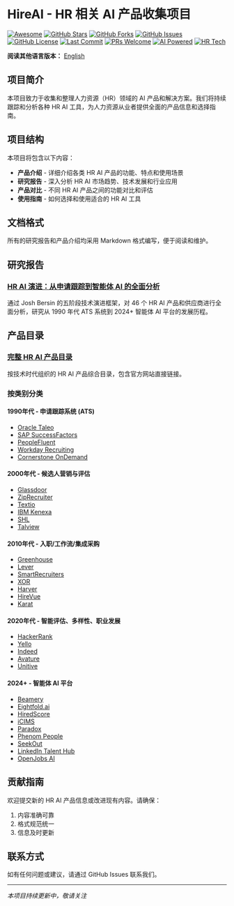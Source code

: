 # HireAI - HR 相关 AI 产品收集项目

[![Awesome](https://awesome.re/badge.svg)](https://awesome.re)
[![GitHub Stars](https://img.shields.io/github/stars/Digidai/HireAI?style=social)](https://github.com/Digidai/HireAI/stargazers)
[![GitHub Forks](https://img.shields.io/github/forks/Digidai/HireAI?style=social)](https://github.com/Digidai/HireAI/network/members)
[![GitHub Issues](https://img.shields.io/github/issues/Digidai/HireAI)](https://github.com/Digidai/HireAI/issues)
[![GitHub License](https://img.shields.io/github/license/Digidai/HireAI)](https://github.com/Digidai/HireAI/blob/master/LICENSE)
[![Last Commit](https://img.shields.io/github/last-commit/Digidai/HireAI)](https://github.com/Digidai/HireAI/commits/master)
[![PRs Welcome](https://img.shields.io/badge/PRs-welcome-brightgreen.svg)](https://github.com/Digidai/HireAI/pulls)
[![AI Powered](https://img.shields.io/badge/AI-Powered-blue.svg)](https://github.com/Digidai/HireAI)
[![HR Tech](https://img.shields.io/badge/HR-Tech-orange.svg)](https://github.com/Digidai/HireAI)

**阅读其他语言版本：** [English](README.md)

## 项目简介

本项目致力于收集和整理人力资源（HR）领域的 AI 产品和解决方案。我们将持续跟踪和分析各种 HR AI 工具，为人力资源从业者提供全面的产品信息和选择指南。

## 项目结构

本项目将包含以下内容：

- **产品介绍** - 详细介绍各类 HR AI 产品的功能、特点和使用场景
- **研究报告** - 深入分析 HR AI 市场趋势、技术发展和行业应用
- **产品对比** - 不同 HR AI 产品之间的功能对比和评估
- **使用指南** - 如何选择和使用适合的 HR AI 工具

## 文档格式

所有的研究报告和产品介绍均采用 Markdown 格式编写，便于阅读和维护。

## 研究报告

### [HR AI 演进：从申请跟踪到智能体 AI 的全面分析](hr-ai-evolution-comprehensive-analysis.md)
通过 Josh Bersin 的五阶段技术演进框架，对 46 个 HR AI 产品和供应商进行全面分析，研究从 1990 年代 ATS 系统到 2024+ 智能体 AI 平台的发展历程。

## 产品目录

### [完整 HR AI 产品目录](product-directory.md)
按技术时代组织的 HR AI 产品综合目录，包含官方网站直接链接。

### 按类别分类

#### 1990年代 - 申请跟踪系统 (ATS)
- [Oracle Taleo](https://www.oracle.com/human-capital-management/taleo/)
- [SAP SuccessFactors](https://www.sap.com/products/human-resources-hcm.html)
- [PeopleFluent](https://www.peoplefluent.com/)
- [Workday Recruiting](https://www.workday.com/en-us/products/human-capital-management/recruiting.html)
- [Cornerstone OnDemand](https://www.cornerstoneondemand.com/)

#### 2000年代 - 候选人营销与评估
- [Glassdoor](https://www.glassdoor.com/)
- [ZipRecruiter](https://www.ziprecruiter.com/)
- [Textio](https://textio.com/)
- [IBM Kenexa](https://www.ibm.com/products/kenexa-employee-assessments)
- [SHL](https://www.shl.com/)
- [Talview](https://www.talview.com/)

#### 2010年代 - 入职/工作流/集成采购
- [Greenhouse](https://www.greenhouse.io/)
- [Lever](https://www.lever.co/)
- [SmartRecruiters](https://www.smartrecruiters.com/)
- [XOR](https://www.xor.ai/)
- [Harver](https://harver.com/)
- [HireVue](https://www.hirevue.com/)
- [Karat](https://karat.com/)

#### 2020年代 - 智能评估、多样性、职业发展
- [HackerRank](https://www.hackerrank.com/)
- [Yello](https://www.yello.co/)
- [Indeed](https://www.indeed.com/)
- [Avature](https://www.avature.net/)
- [Unitive](https://www.unitive.com/)

#### 2024+ - 智能体 AI 平台
- [Beamery](https://beamery.com/)
- [Eightfold.ai](https://eightfold.ai/)
- [HiredScore](https://www.hiredscore.com/)
- [iCIMS](https://www.icims.com/)
- [Paradox](https://www.paradox.ai/)
- [Phenom People](https://www.phenompeople.com/)
- [SeekOut](https://seekout.com/)
- [LinkedIn Talent Hub](https://business.linkedin.com/talent-solutions/talent-hub)
- [OpenJobs AI](https://www.openjobs-ai.com)

## 贡献指南

欢迎提交新的 HR AI 产品信息或改进现有内容。请确保：
1. 内容准确可靠
2. 格式规范统一
3. 信息及时更新

## 联系方式

如有任何问题或建议，请通过 GitHub Issues 联系我们。

---

*本项目持续更新中，敬请关注*